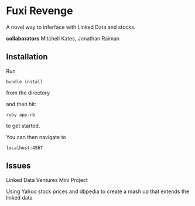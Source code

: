 Fuxi Revenge
=====

A novel way to inferface with Linked Data and stocks.


**collaborators** Mitchell Kates, Jonathan Raiman


Installation
----


Run

	bundle install

from the directory

and then hit:

	ruby app.rb

to get started.


You can then navigate to

	localhost:4567


Issues
----
Linked Data Ventures Mini Project

Using Yahoo stock prices and dbpedia to create a mash up that extends the linked data